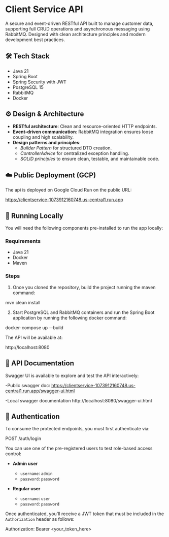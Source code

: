 # Client Service API

A secure and event-driven RESTful API built to manage customer data, supporting full CRUD operations and asynchronous messaging using RabbitMQ. Designed with clean architecture principles and modern development best practices.

## 🛠️ Tech Stack

- Java 21
- Spring Boot
- Spring Security with JWT
- PostgreSQL 15
- RabbitMQ
- Docker

## ⚙️ Design & Architecture

- **RESTful architecture**: Clean and resource-oriented HTTP endpoints.
- **Event-driven communication**: RabbitMQ integration ensures loose coupling and high scalability.
- **Design patterns and principles**:
    - *Builder Pattern* for structured DTO creation.
    - *ControllerAdvice* for centralized exception handling.
    - *SOLID principles* to ensure clean, testable, and maintainable code.

## ☁️ Public Deployment (GCP)

The api is deployed on Google Cloud Run on the public URL:

https://clientservice-1073912160748.us-central1.run.app


## 🚀 Running Locally

You will need the following components pre-installed to run the app locally:

### Requirements

- Java 21
- Docker
- Maven

### Steps

1. Once you cloned the repository, build the project running the maven command:

mvn clean install

2. Start PostgreSQL and RabbitMQ containers and run the Spring Boot application by running the following docker command:

docker-compose up --build

The API will be available at:

http://localhost:8080

## 📘 API Documentation

Swagger UI is available to explore and test the API interactively:

-Public swagger doc:
https://clientservice-1073912160748.us-central1.run.app/swagger-ui.html

-Local swagger documentation
http://localhost:8080/swagger-ui.html


## 🔐 Authentication

To consume the protected endpoints, you must first authenticate via:

POST /auth/login

You can use one of the pre-registered users to test role-based access control:

- **Admin user**
    - `username`: `admin`
    - `password`: `password`

- **Regular user**
    - `username`: `user`
    - `password`: `password`

Once authenticated, you'll receive a JWT token that must be included in the `Authorization` header as follows:

Authorization: Bearer <your_token_here>

